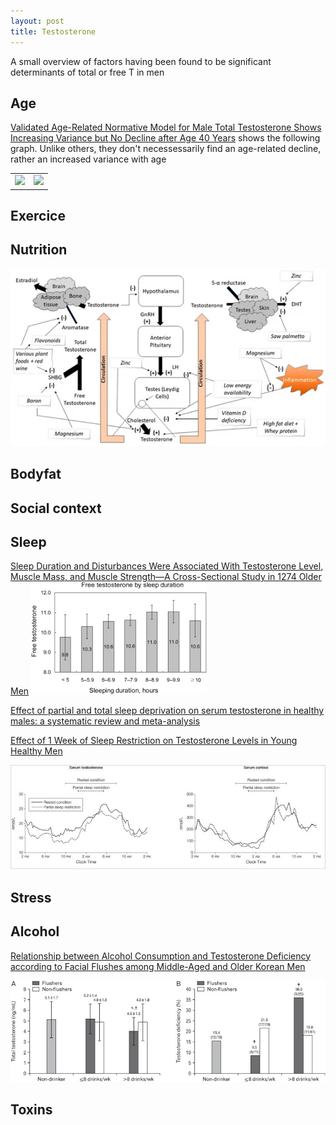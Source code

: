```yaml
---
layout: post
title: Testosterone
---
```


A small overview of factors having been found to be significant determinants of total or free T in men

## Age


[Validated Age-Related Normative Model for Male Total Testosterone Shows Increasing Variance but No Decline after Age 40 Years](https://pmc.ncbi.nlm.nih.gov/articles/PMC4190174/) shows the following graph. Unlike others, they don't necessessarily find an age-related decline, rather an increased variance with age

|||
|---|---|
|![](testo_age.jpg) | ![](testo_age_percentiles.png) |



## Exercice

## Nutrition

![alt text](image-3.png)

## Bodyfat

## Social context

## Sleep

[Sleep Duration and Disturbances Were Associated With Testosterone Level, Muscle Mass, and Muscle Strength—A Cross-Sectional Study in 1274 Older Men](https://www.sciencedirect.com/science/article/abs/pii/S1525861015002947)
![alt text](image.png)


[Effect of partial and total sleep deprivation on serum testosterone in healthy males: a systematic review and meta-analysis](https://pubmed.ncbi.nlm.nih.gov/34801825/)


[Effect of 1 Week of Sleep Restriction on Testosterone Levels in Young Healthy Men](https://pmc.ncbi.nlm.nih.gov/articles/PMC4445839/)

![alt text](image-1.png)

## Stress

## Alcohol

[Relationship between Alcohol Consumption and Testosterone Deficiency according to Facial Flushes among Middle-Aged and Older Korean Men](https://pmc.ncbi.nlm.nih.gov/articles/PMC9708857/)

![alt text](image-2.png)

## Toxins